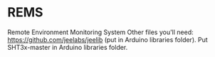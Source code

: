 # REMS
Remote Environment Monitoring System
Other files you'll need:
https://github.com/jeelabs/jeelib (put in Arduino libraries folder).
Put SHT3x-master in Arduino libraries folder.
